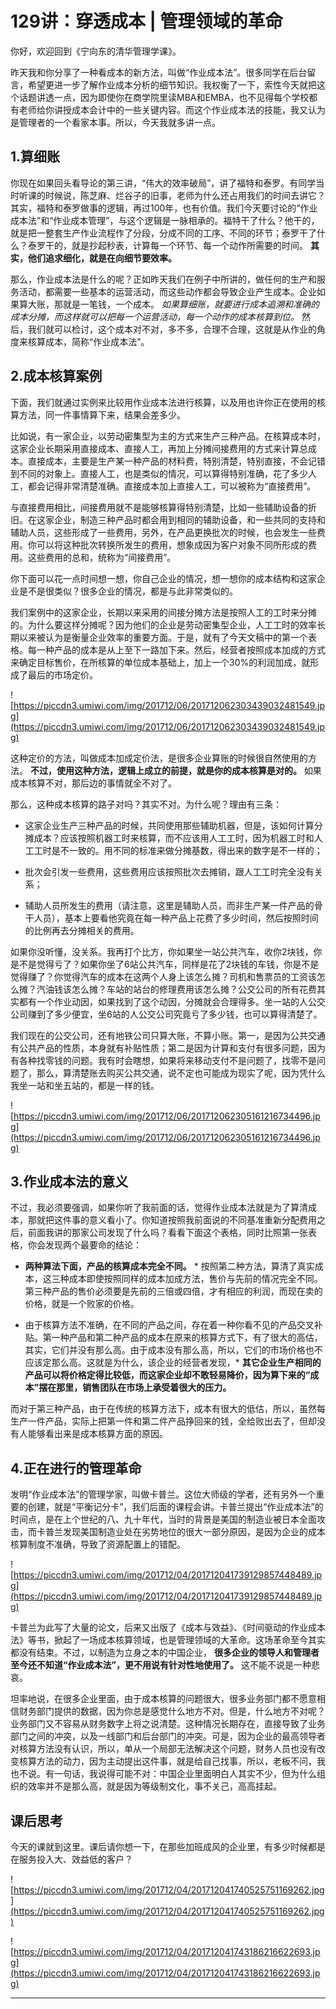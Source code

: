 # 129讲：穿透成本 | 管理领域的革命

你好，欢迎回到《宁向东的清华管理学课》。

昨天我和你分享了一种看成本的新方法，叫做“作业成本法”。很多同学在后台留言，希望更进一步了解作业成本分析的细节知识。我权衡了一下，索性今天就把这个话题讲透一点，因为即使你在商学院里读MBA和EMBA，也不见得每个学校都有老师给你讲授成本会计中的一些关键内容。而这个作业成本法的技能，我又认为是管理者的一个看家本事。所以，今天我就多讲一点。

## 1.算细账

你现在如果回头看导论的第三讲，“伟大的效率破局”，讲了福特和泰罗。有同学当时听课的时候说，陈芝麻、烂谷子的旧事，老师为什么还占用我们的时间去讲它？其实，福特和泰罗做事的逻辑，再过100年，也有价值。我们今天要讨论的“作业成本法”和“作业成本管理”，与这个逻辑是一脉相承的。福特干了什么？他干的，就是把一整套生产作业流程作了分段，分成不同的工序、不同的环节；泰罗干了什么？泰罗干的，就是抄起秒表，计算每一个环节、每一个动作所需要的时间。 **其实，他们追求细化，就是在向细节要效率。**

那么，作业成本法是什么的呢？正如昨天我们在例子中所讲的，做任何的生产和服务活动，都需要一些基本的运营活动，而这些动作都会导致企业产生成本。企业如果算大账，那就是一笔钱，一个成本。 *如果算细账，就要进行成本追溯和准确的成本分摊，而这样就可以把每一个运营活动，每一个动作的成本核算到位。* 然后，我们就可以检讨，这个成本对不对，多不多，合理不合理，这就是从作业的角度来核算成本，简称“作业成本法”。

## 2.成本核算案例

下面，我们就通过实例来比较用作业成本法进行核算，以及用也许你正在使用的核算方法，同一件事情算下来，结果会差多少。

比如说，有一家企业，以劳动密集型为主的方式来生产三种产品。在核算成本时，这家企业长期采用直接成本、直接人工，再加上分摊间接费用的方式来计算总成本。直接成本，主要是生产某一种产品的材料费，特别清楚，特别直接，不会记错到不同的对象上。直接人工，也是类似的情况，可以算得特别准确，花了多少人工，都会记得非常清楚准确。直接成本加上直接人工，可以被称为“直接费用”。

与直接费用相比，间接费用就不是能够核算得特别清楚，比如一些辅助设备的折旧。在这家企业，制造三种产品时都会用到相同的辅助设备，和一些共同的支持和辅助人员，这些形成了一些费用，另外，在产品更换批次的时候，也会发生一些费用。你可以将这种批次转换所发生的费用，想象成因为客户对象不同所形成的费用。这些费用的总和，统称为“间接费用”。

你下面可以花一点时间想一想，你自己企业的情况，想一想你的成本结构和这家企业是不是很类似？很多企业的情况，都是与此非常类似的。

我们案例中的这家企业，长期以来采用的间接分摊方法是按照人工的工时来分摊的。为什么要这样分摊呢？因为他们的企业是劳动密集型企业，人工工时的效率长期以来被认为是衡量企业效率的重要方面。于是，就有了今天文稿中的第一个表格。每一种产品的成本是从上至下一路加下来。然后，经营者按照成本加成的方式来确定目标售价，在所核算的单位成本基础上，加上一个30%的利润加成，就形成了最后的市场定价。

![https://piccdn3.umiwi.com/img/201712/06/201712062303439032481549.jpg](https://piccdn3.umiwi.com/img/201712/06/201712062303439032481549.jpg)

这种定价的方法，叫做成本加成定价法，是很多企业算账的时候很自然使用的方法。 **不过，使用这种方法，逻辑上成立的前提，就是你的成本核算是对的。** 如果成本核算不对，那后边的事情就全不对了。

那么，这种成本核算的路子对吗？其实不对。为什么呢？理由有三条：

* 这家企业生产三种产品的时候，共同使用那些辅助机器，但是，该如何计算分摊成本？应该按照机器工时来核算，而不应该用人工工时，因为机器工时和人工工时是不一致的。用不同的标准来做分摊基数，得出来的数字是不一样的；

* 批次会引发一些费用，这些费用应该按照批次去摊销，跟人工工时完全没有关系；

* 辅助人员所发生的费用（请注意，这里是辅助人员，而非生产某一件产品的骨干人员），基本上要看他究竟在每一种产品上花费了多少时间，然后按照时间的比例再去分摊相关的费用。

如果你没听懂，没关系。我再打个比方，你如果坐一站公共汽车，收你2块钱，你是不是觉得亏了？如果你坐了6站公共汽车，同样是花了2块钱的车钱，你是不是觉得赚了？你觉得汽车的成本在这两个人身上该怎么摊？司机和售票员的工资该怎么摊？汽油钱该怎么摊？车站的站台的修理费用该怎么摊？公交公司的所有花费其实都有一个作业动因，如果找到了这个动因，分摊就会合理得多。坐一站的人公交公司赚到了多少便宜，坐6站的人公交公司究竟亏了多少钱，也可以算得清楚了。

我们现在的公交公司，还有地铁公司只算大账，不算小账。第一，是因为公共交通有公共产品的性质，本身就有补贴性质；第二是因为计算和支付有很多问题，因为有各种找零钱的问题。我有时会瞎想，如果将来移动支付不是问题了，找零不是问题了，那么，算清楚账去购买公共交通，说不定也可能成为现实了呢，因为凭什么我坐一站和坐五站的，都是一样的钱。

![https://piccdn3.umiwi.com/img/201712/06/201712062305161216734496.jpg](https://piccdn3.umiwi.com/img/201712/06/201712062305161216734496.jpg)

## 3.作业成本法的意义

不过，我必须要强调，如果你听了我前面的话，觉得作业成本法就是为了算清成本，那就把这件事的意义看小了。你知道按照我前面说的不同基准重新分配费用之后，前面我讲的那家公司发现了什么吗？看看下面这个表格，同时比照第一张表格，你会发现两个最要命的结论：

* **两种算法下面，产品的核算成本完全不同。** * 按照第二种方法，算清了真实成本，这三种成本即使按照同样的成本加成方法，售价与先前的情况完全不同。第三种产品的售价必须要是先前的三倍或四倍，才有相应的利润，而现在卖的价格，就是一个败家的价格。

* 由于核算方法不准确，在不同的产品之间，存在着一种你看不见的产品交叉补贴。第一种产品和第二种产品的成本在原来的核算方式下，有了很大的高估，其实，它们并没有那么高。由于成本没有那么高，所以，它们的市场价格也不应该定那么高。这就是为什么，该企业的经营者发现，* **其它企业生产相同的产品可以将价格定得比较低，而这家企业却不敢轻易降价，因为算下来的“成本”摆在那里，销售团队在市场上承受着很大的压力。** 

而对于第三种产品，由于在传统的核算方法下，成本有很大的低估，所以，虽然每生产一件产品，实际上把第一件和第二件产品挣回来的钱，全给败出去了，但却没有人能够看出来是成本核算方面的原因。

## 4.正在进行的管理革命

发明“作业成本法”的管理学家，叫做卡普兰。这位大师级的学者，还有另外一个重要的创建，就是“平衡记分卡”，我们后面的课程会讲。卡普兰提出“作业成本法”的时间点，是在上个世纪的八、九十年代，当时的背景是美国的制造业被日本全面攻击，而卡普兰发现美国制造业处在劣势地位的很大一部分原因，是因为企业的成本核算制度不准确，导致了资源配置上的错配。

![https://piccdn3.umiwi.com/img/201712/04/201712041739129857448489.jpg](https://piccdn3.umiwi.com/img/201712/04/201712041739129857448489.jpg)

卡普兰为此写了大量的论文，后来又出版了《成本与效益》、《时间驱动的作业成本法》等书，掀起了一场成本核算领域，也是管理领域的大革命。这场革命至今其实都没有结束。不过，以制造为立身之本的中国企业， **很多企业的领导人和管理者至今还不知道“作业成本法”，更不用说有针对性地使用了。** 这不能不说是一种悲哀。

坦率地说，在很多企业里面，由于成本核算的问题很大，很多业务部门都不愿意相信财务部门提供的数据，因为你总是感觉什么地方不对。但是，什么地方不对呢？业务部门又不容易从财务数字上将之说清楚。这种情况长期存在，直接导致了业务部门之间的冲突，以及一线部门和后台部门的冲突。可是，因为企业的最高领导者对核算方法没有认识，所以，单从一个局部无法解决这个问题，财务人员也没有改变核算方法的动力，因为主动提出这件事，就是给自己找事，所以，老板不问，我也不说。有一句话，我说得可能不对：中国企业里面明白人其实不少，但为什么组织的效率并不是那么高，就是因为等级制文化，事不关己，高高挂起。

## 课后思考

今天的课就到这里。课后请你想一下，在那些加班成风的企业里，有多少时候都是在服务投入大、效益低的客户？

![https://piccdn3.umiwi.com/img/201712/04/201712041740525751169262.jpg](https://piccdn3.umiwi.com/img/201712/04/201712041740525751169262.jpg)

![https://piccdn3.umiwi.com/img/201712/04/201712041743186216622693.jpg](https://piccdn3.umiwi.com/img/201712/04/201712041743186216622693.jpg)

---
